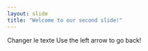 ```yaml
---
layout: slide
title: "Welcome to our second slide!"
---
```

Changer le texte
Use the left arrow to go back!
